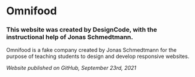 # Omnifood
### This website was created by DesignCode, with the instructional help of Jonas Schmedtmann.
Omnifood is a fake company created by Jonas Schmedtmann for the purpose of teaching students to design and develop responsive websites.

*Website published on GitHub, September 23rd, 2021*
